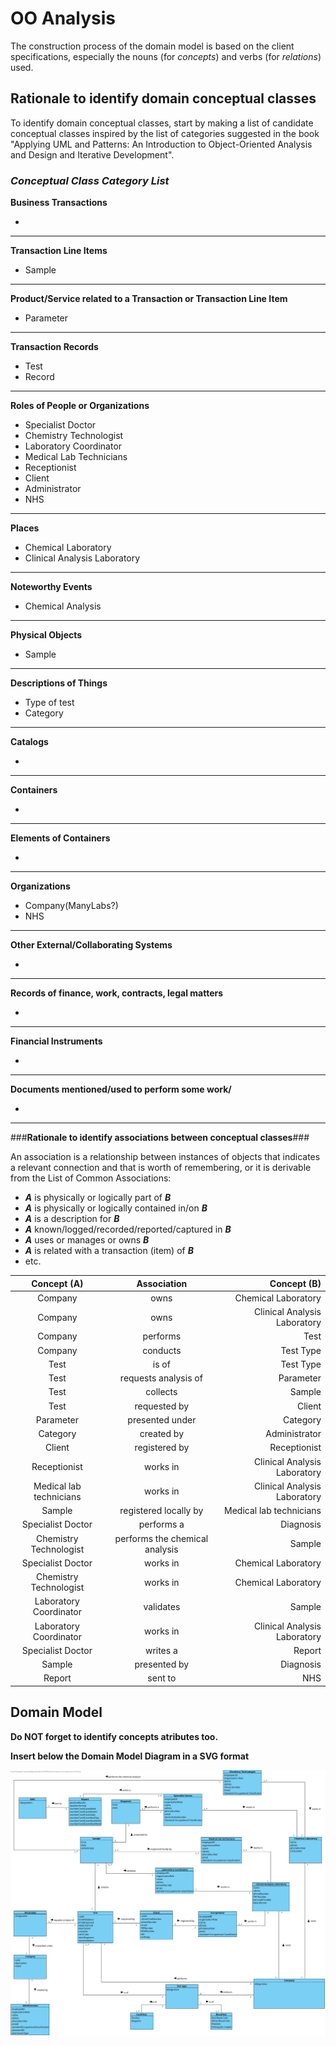 # OO Analysis #

The construction process of the domain model is based on the client specifications, especially the nouns (for _concepts_) and verbs (for _relations_) used. 

## Rationale to identify domain conceptual classes ##
To identify domain conceptual classes, start by making a list of candidate conceptual classes inspired by the list of categories suggested in the book "Applying UML and Patterns: An Introduction to Object-Oriented Analysis and Design and Iterative Development". 


### _Conceptual Class Category List_ ###

**Business Transactions**

*

---

**Transaction Line Items**

* Sample

---

**Product/Service related to a Transaction or Transaction Line Item**

*  Parameter

---


**Transaction Records**

* Test
* Record

---  


**Roles of People or Organizations**

* Specialist Doctor
* Chemistry Technologist
* Laboratory Coordinator
* Medical Lab Technicians
* Receptionist
* Client
* Administrator
* NHS

---


**Places**

*  Chemical Laboratory
*  Clinical Analysis Laboratory

---

**Noteworthy Events**

* Chemical Analysis

---


**Physical Objects**

* Sample

---


**Descriptions of Things**

* Type of test
* Category


---


**Catalogs**

*  

---


**Containers**

*  

---


**Elements of Containers**

*  

---


**Organizations**

* Company(ManyLabs?)
* NHS

---

**Other External/Collaborating Systems**

*  


---


**Records of finance, work, contracts, legal matters**

* 

---


**Financial Instruments**

*  

---


**Documents mentioned/used to perform some work/**

* 
---



###**Rationale to identify associations between conceptual classes**###

An association is a relationship between instances of objects that indicates a relevant connection and that is worth of remembering, or it is derivable from the List of Common Associations: 

+ **_A_** is physically or logically part of **_B_**
+ **_A_** is physically or logically contained in/on **_B_**
+ **_A_** is a description for **_B_**
+ **_A_** known/logged/recorded/reported/captured in **_B_**
+ **_A_** uses or manages or owns **_B_**
+ **_A_** is related with a transaction (item) of **_B_**
+ etc.



|       Concept (A)       |          Association   	      |          Concept (B)          |
|:-----------------------:|:-----------------------------:|------------------------------:|
| Company  	              | owns                          | Chemical Laboratory           |
| Company  	              | owns                          | Clinical Analysis Laboratory  |
| Company  	              | performs   	                  | Test                          |
| Company  	              | conducts    		          | Test Type                     |
| Test 	                  | is of    		              | Test Type                     |
| Test 	                  | requests analysis of    	  | Parameter                     |
| Test 	                  | collects    		          | Sample                        |
| Test 	                  | requested by    	          | Client                        |
| Parameter               | presented under    		      | Category                      |
| Category 	              | created by    		          | Administrator                 |
| Client	              | registered by                 | Receptionist                  |
| Receptionist 	          | works in    		          | Clinical Analysis Laboratory  |
| Medical lab technicians | works in    		          | Clinical Analysis Laboratory  |
| Sample 	              | registered locally by    	  | Medical lab technicians       |
| Specialist Doctor 	  | performs a           		  | Diagnosis                     |
| Chemistry Technologist  | performs the chemical analysis| Sample                        |
| Specialist Doctor 	  | works in    		          | Chemical Laboratory           |
| Chemistry Technologist  | works in    		          | Chemical Laboratory           |
| Laboratory Coordinator  | validates    		          | Sample                        |
| Laboratory Coordinator  | works in    		          | Clinical Analysis Laboratory  |
| Specialist Doctor 	  | writes a             		  | Report                        |
| Sample             	  | presented by         		  | Diagnosis                     |
| Report               	  | sent to              		  | NHS                           |







## Domain Model

**Do NOT forget to identify concepts atributes too.**

**Insert below the Domain Model Diagram in a SVG format**

![DM.svg](DM.svg)



